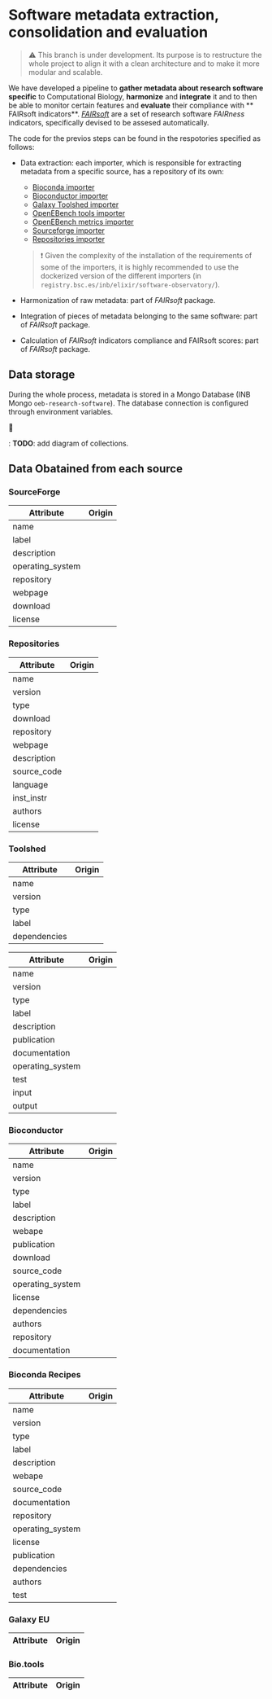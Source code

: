 # Software metadata extraction, consolidation and evaluation

> :warning: This branch is under development. 
> Its purpose is to restructure the whole project to align it with a clean architecture and to make it more modular and scalable.

We have developed a pipeline to **gather metadata about research software specific** to Computational Biology, **harmonize** and **integrate** it and to then be able to monitor certain features and **evaluate** their compliance with ** FAIRsoft indicators**.  [*FAIRsoft*](https://github.com/inab/FAIRsoft_indicators) are a set of research software *FAIRness* indicators, specifically devised to be assesed automatically. 

The code for the previos steps can be found in the respotories specified as follows:

- Data extraction: each importer, which is responsible for extracting metadata from a specific source, has a repository of its own:
  - [Bioconda importer](https://gitlab.bsc.es/inb/elixir/software-observatory/bioconda-importer)
  - [Bioconductor importer](https://gitlab.bsc.es/inb/elixir/software-observatory/bioconductor-importer)
  - [Galaxy Toolshed importer](https://gitlab.bsc.es/inb/elixir/software-observatory/toolshed-importer)
  - [OpenEBench tools importer](https://gitlab.bsc.es/inb/elixir/software-observatory/opeb-tools-importer)
  - [OpenEBench metrics importer](https://gitlab.bsc.es/inb/elixir/software-observatory/opeb-metrics-importer)
  - [Sourceforge importer](https://gitlab.bsc.es/inb/elixir/software-observatory/sourceforge-importer)
  - [Repositories importer](https://gitlab.bsc.es/inb/elixir/software-observatory/respositories-importer) 

  > :exclamation: Given the complexity of the installation of the requirements of some of the importers, it is highly recommended to use the dockerized version of the different importers (in `registry.bsc.es/inb/elixir/software-observatory/`). 

- Harmonization of raw metadata: part of *FAIRsoft* package.
- Integration of pieces of metadata belonging to the same software: part of *FAIRsoft* package.
- Calculation of *FAIRsoft* indicators compliance and FAIRsoft scores: part of *FAIRsoft* package.


## Data storage
During the whole process, metadata is stored in a Mongo Database (INB Mongo `oeb-research-software`). The database connection is configured through environment variables. 

:construction:

: **TODO**: add diagram of collections.

## Data Obatained from each source


### SourceForge

| Attribute | Origin |
| --- | --- |
| name |  |
| label |  |
| description |  |
| operating_system |  |
| repository | |
| webpage |  |
| download |  |
| license |  |

### Repositories

| Attribute | Origin |
| --- | --- |
| name |  |
| version |  |
| type |  |
| download  |  |
| repository |  |
| webpage |  |
| description |  |
| source_code |  |
| language |  |
| inst_instr |  |
| authors |  |
| license |  |



### Toolshed 

| Attribute | Origin |
| --- | --- |
| name |  |
| version |  |
| type |  |
| label |  |
| dependencies |  |

| Attribute | Origin |
| --- | --- |
| name |  |
| version |  |
| type |  |
| label |  |
| description |  |
| publication | |
| documentation | |
| operating_system | |
| test | |
| input | |
| output | |

### Bioconductor 

| Attribute | Origin |
| --- | --- |
| name |  |
| version |  |
| type |  |
| label |  |
| description |  |
| webape | |
| publication | |
| download | |
| source_code | |
| operating_system | |
| license | |
| dependencies | |
| authors | |
| repository | |
| documentation | |

### Bioconda Recipes 

| Attribute | Origin |
| --- | --- |
| name |  |
| version |  |
| type |  |
| label |  |
| description |  |
| webape | |
| source_code | |
| documentation | |
| repository | |
| operating_system | |
| license | |
| publication | |
| dependencies | |
| authors | |
| test | | 

### Galaxy EU

| Attribute | Origin |
| --- | --- |


### Bio.tools 

| Attribute | Origin |
| --- | --- |

